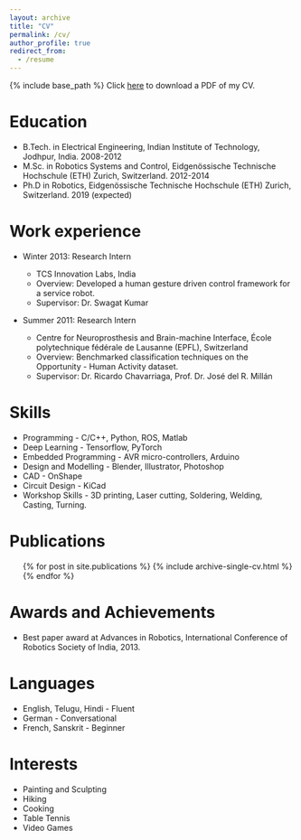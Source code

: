 ```yaml
---
layout: archive
title: "CV"
permalink: /cv/
author_profile: true
redirect_from:
  - /resume
---
```


{% include base_path %}
Click [here](../files/cv-jan2019.pdf) to download a PDF of my CV.

Education
======
* B.Tech. in Electrical Engineering, Indian Institute of Technology, Jodhpur, India. 2008-2012
* M.Sc. in Robotics Systems and Control, Eidgenössische Technische Hochschule (ETH) Zurich, Switzerland. 2012-2014
* Ph.D in Robotics, Eidgenössische Technische Hochschule (ETH) Zurich, Switzerland. 2019 (expected)

Work experience
======
* Winter 2013: Research Intern
  * TCS Innovation Labs, India
  * Overview: Developed a human gesture driven control framework for a service robot.
  * Supervisor: Dr. Swagat Kumar

* Summer 2011: Research Intern
  * Centre for Neuroprosthesis and Brain-machine Interface, École polytechnique fédérale de Lausanne (EPFL), Switzerland
  * Overview: Benchmarked classification techniques on the Opportunity - Human Activity dataset.
  * Supervisor: Dr. Ricardo Chavarriaga, Prof. Dr. José del R. Millán
  
Skills
======
* Programming - C/C++, Python, ROS, Matlab
* Deep Learning - Tensorflow, PyTorch
* Embedded Programming - AVR micro-controllers, Arduino
* Design and Modelling - Blender, Illustrator, Photoshop
* CAD - OnShape
* Circuit Design - KiCad
* Workshop Skills - 3D printing, Laser cutting, Soldering, Welding, Casting, Turning. 

Publications
======
  <ul>{% for post in site.publications %}
    {% include archive-single-cv.html %}
  {% endfor %}</ul>

Awards and Achievements
======
* Best paper award at Advances in Robotics, International Conference of Robotics Society of India, 2013.
  
Languages
======
* English, Telugu, Hindi - Fluent
* German - Conversational
* French, Sanskrit - Beginner
  
Interests
======
* Painting and Sculpting
* Hiking
* Cooking
* Table Tennis
* Video Games
